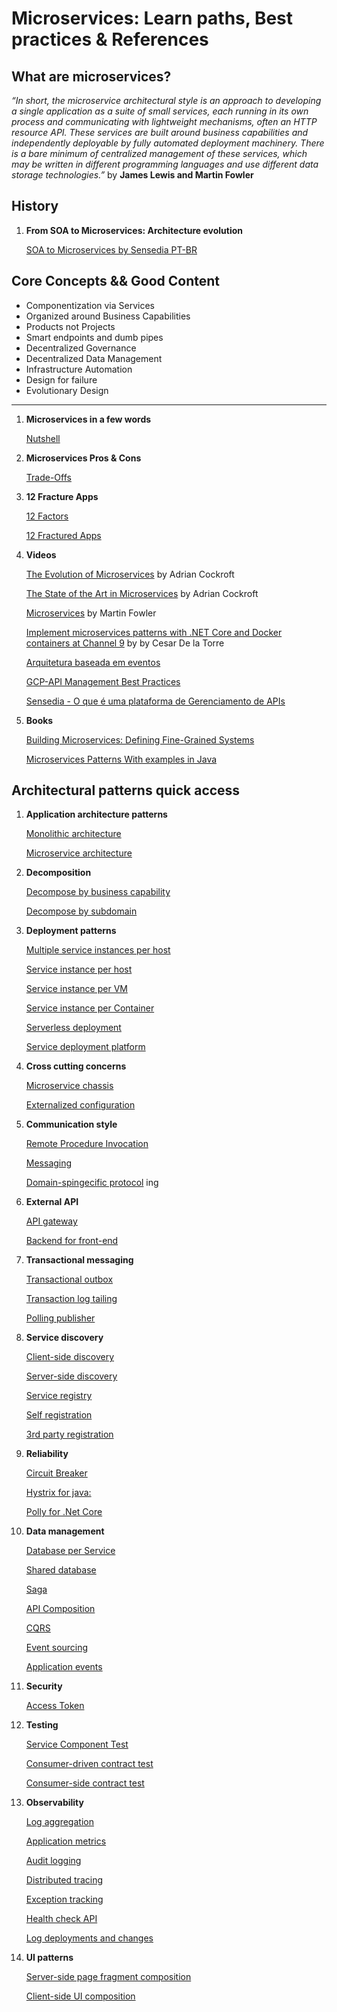 # Microservices: Learn paths, Best practices & References 

## What are microservices?

_“In short, the microservice architectural style is an approach to developing a single application as a suite of small services, each running in its own process and communicating with lightweight mechanisms, often an HTTP resource API. These services are built around business capabilities and independently deployable by fully automated deployment machinery. There is a bare minimum of centralized management of these services, which may be written in different programming languages and use different data storage technologies.”_  by **James Lewis and Martin Fowler**


## History

1. **From SOA to Microservices: Architecture evolution**

    [SOA to Microservices by Sensedia PT-BR](https://sensedia.com/blog/soa/de-soa-a-microservicos/)

## Core Concepts && Good Content

* Componentization via Services
* Organized around Business Capabilities
* Products not Projects
* Smart endpoints and dumb pipes
* Decentralized Governance
* Decentralized Data Management
* Infrastructure Automation
* Design for failure
* Evolutionary Design

------------

1. **Microservices in a few words**

    [Nutshell](https://www.thoughtworks.com/pt/insights/blog/microservices-nutshell)

2. **Microservices Pros & Cons**

    [Trade-Offs](https://martinfowler.com/articles/microservice-trade-offs.html)

3. **12 Fracture Apps**

    [12 Factors](https://12factor.net/)

    [12 Fractured Apps](https://medium.com/@kelseyhightower/12-fractured-apps-1080c73d481c)

4. **Videos**

    [The Evolution of Microservices](https://www.youtube.com/watch?v=Mg4Cs2K7f98) by Adrian Cockroft
    
    [The State of the Art in Microservices](https://www.youtube.com/watch?v=pwpxq9-uw_0) by Adrian Cockroft
    
    [Microservices](https://www.youtube.com/watch?v=wgdBVIX9ifA)  by Martin Fowler

    [Implement microservices patterns with .NET Core and Docker containers at Channel 9](https://channel9.msdn.com/events/Ignite/Microsoft-Ignite-Orlando-2017/BRK3317) by by Cesar De la Torre 

    [Arquitetura baseada em eventos](https://azure.microsoft.com/pt-br/resources/videos/build-2018-azure-messaging-and-event-based-architecture-in-the-real-world-lessons-learned-rebuilding-microsoft-s-supply-chain-on-azure-serverless/)

    [GCP-API Management Best Practices](https://www.youtube.com/watch?v=a_oPGpMfjMg)

    [Sensedia - O que é uma plataforma de Gerenciamento de APIs](https://www.youtube.com/watch?v=9WkRpFy3d_s)

5. **Books**

    [Building Microservices: Defining Fine-Grained Systems](http://shop.oreilly.com/product/0636920033158.do)

    [Microservices Patterns  With examples in Java](https://www.manning.com/books/microservices-patterns)


## Architectural patterns quick access

1. **Application architecture patterns**

    [Monolithic architecture](https://microservices.io/patterns/monolithic.html)

    [Microservice architecture](https://microservices.io/patterns/microservices.html)

2. **Decomposition**

    [Decompose by business capability](https://microservices.io/patterns/decomposition/decompose-by-business-capability.html)

    [Decompose by subdomain](https://microservices.io/patterns/decomposition/decompose-by-subdomain.html)

3. **Deployment patterns**

    [Multiple service instances per host](https://microservices.io/patterns/deployment/multiple-services-per-host.html)

    [Service instance per host](https://microservices.io/patterns/deployment/single-service-per-host.html)

    [Service instance per VM](https://microservices.io/patterns/deployment/service-per-vm.html)

    [Service instance per Container](https://microservices.io/patterns/deployment/service-per-container.html)

    [Serverless deployment](https://microservices.io/patterns/deployment/serverless-deployment.html)

    [Service deployment platform](https://microservices.io/patterns/deployment/service-deployment-platform.html)

4. **Cross cutting concerns**

    [Microservice chassis](https://microservices.io/patterns/microservice-chassis.html)

    [Externalized configuration](https://microservices.io/patterns/externalized-configuration.html)

5. **Communication style**

    [Remote Procedure Invocation](https://microservices.io/patterns/communication-style/rpi.html)

    [Messaging](https://microservices.io/patterns/communication-style/messaging.html)

    [Domain-spingecific protocol](https://microservices.io/patterns/communication-style/domain-specific.html)
ing
6. **External API**

    [API gateway](https://microservices.io/patterns/apigateway.html)

    [Backend for front-end](https://microservices.io/patterns/apigateway.html)

7. **Transactional messaging**

    [Transactional outbox](https://microservices.io/patterns/data/application-events.html)

    [Transaction log tailing](https://microservices.io/patterns/data/transaction-log-tailing.html)

    [Polling publisher](https://microservices.io/patterns/communication-style/domain-specific.html)

8. **Service discovery**

    [Client-side discovery](https://microservices.io/patterns/client-side-discovery.html)

    [Server-side discovery](https://microservices.io/patterns/server-side-discovery.html)

    [Service registry](https://microservices.io/patterns/service-registry.html)

    [Self registration](https://microservices.io/patterns/self-registration.html)

    [3rd party registration](https://microservices.io/patterns/3rd-party-registration.html)

9. **Reliability**

    [Circuit Breaker](https://microservices.io/patterns/reliability/circuit-breaker.html)

    [Hystrix for java:](https://github.com/Netflix/Hystrix)

    [Polly for .Net Core](https://github.com/App-vNext/Polly)

10. **Data management**

    [Database per Service](https://microservices.io/patterns/data/database-per-service.html)

    [Shared database](https://microservices.io/patterns/data/shared-database.html)

    [Saga](https://microservices.io/patterns/data/saga.html)

    [API Composition](https://microservices.io/patterns/data/api-composition.html)

    [CQRS](https://microservices.io/patterns/data/cqrs.html)

    [Event sourcing](https://microservices.io/patterns/data/event-sourcing.html)

    [Application events](https://microservices.io/patterns/data/application-events.html)

11. **Security**

    [Access Token](https://microservices.io/patterns/security/access-token.html)

12. **Testing**

    [Service Component Test](https://microservices.io/patterns/testing/service-component-test.html)

    [Consumer-driven contract test](https://microservices.io/patterns/testing/service-integration-contract-test.html)

    [Consumer-side contract test](https://microservices.io/patterns/testing/consumer-side-contract-test.html)

13. **Observability**

    [Log aggregation](https://microservices.io/patterns/observability/application-logging.html)

    [Application metrics](https://microservices.io/patterns/observability/application-metrics.html)

    [Audit logging](https://microservices.io/patterns/observability/audit-logging.html)

    [Distributed tracing](https://microservices.io/patterns/observability/distributed-tracing.html)

    [Exception tracking](https://microservices.io/patterns/observability/exception-tracking.html)

    [Health check API](https://microservices.io/patterns/observability/health-check-api.html)

    [Log deployments and changes](https://microservices.io/patterns/observability/log-deployments-and-changes.html)

14. **UI patterns**

    [Server-side page fragment composition](https://microservices.io/patterns/ui/server-side-page-fragment-composition.html)

    [Client-side UI composition](https://microservices.io/patterns/ui/client-side-ui-composition.html)